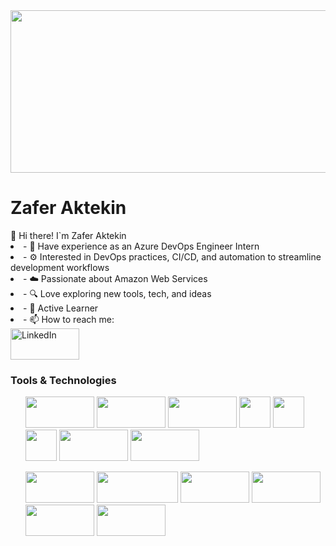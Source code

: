 <img src="https://www.angularminds.com/tech-logos/Cloud&Devops.svg" width="1800px" height="260px">
<h1><strong>Zafer Aktekin</strong></h1>
👋 Hi there!  I`m Zafer Aktekin
<li>- 🎯 Have experience as an Azure DevOps Engineer Intern</li>
<li>- ⚙️ Interested in DevOps practices, CI/CD, and automation to streamline development workflows</li>
<li>- ☁️ Passionate about Amazon Web Services</li>
<li>- 🔍 Love exploring new tools, tech, and ideas</li>
<li>- 🚀 Active Learner</li>
<li>- 📫 How to reach me: </li>

<body>
<a href="https://www.linkedin.com/in/zafer-aktekin/" Target="_blank">
<img src="https://user-images.githubusercontent.com/94003285/160731003-4e6ab064-1fa0-4e04-beb8-f207e2312932.png" alt="LinkedIn" width="110px" height="50px">
</a>
</body>
<h3>Tools & Technologies</h3>
 <ul>  
<img src="https://www.turbogeek.co.uk/wp-content/uploads/2018/11/hashicorp-terraform-banner.png" width="110" height="50">  <img src="https://static.wikia.nocookie.net/windows/images/0/01/GitHub_logo_2013.png/revision/latest?cb=20231201024220" width="110" height="50">  <img src="https://martellotech.com/wp-content/uploads/2022/04/aws-integration.jpg" width="110" height="50">  <img src="https://logos-download.com/wp-content/uploads/2018/09/Kubernetes_Logo.png" width="50" height="50"> <img src="https://1000logos.net/wp-content/uploads/2017/03/Symbol-Linux.jpg" width="50px" height="50px"> <img src="https://upload.wikimedia.org/wikipedia/commons/thumb/9/9a/Visual_Studio_Code_1.35_icon.svg/2048px-Visual_Studio_Code_1.35_icon.svg.png" width="50" height="50"> <img src="https://www.kindpng.com/picc/m/715-7156771_grafana-png-grafana-logo-transparent-png.png" width="110" height="50"> <img src="https://www.seekpng.com/png/detail/321-3216936_jira-agile-logo-jira-service-desk-logo.png" width="110" height="50">  

 </ul>
 <ul>
                                                                                                                      
                                                                                                                      
<img src="https://cms-assets.tutsplus.com/uploads/users/1199/posts/25940/preview_image/ansible.png" width="110" height="50">  <img src="https://www.kindpng.com/picc/m/745-7454540_apache-maven-hd-png-download.png" width="130" height="50">
<img src="https://flyclipart.com/thumbs/set-up-docker-swarm-cluster-using-consul-dzone-cloud-docker-swarm-logo-1074961.png" width="110" height="50">  <img src="https://www.bairesdev.com/wp-content/uploads/2021/06/Jenkins.svg" width="110" height="50"> 
<img src="https://cdn.hashnode.com/res/hashnode/image/upload/v1648922226106/ReijKvWX1.png" width="110" height="50">  <img src="https://www.cncf.io/wp-content/uploads/2020/08/prometheusBanner-1.png" width="110" height="50"> 
 </ul>
